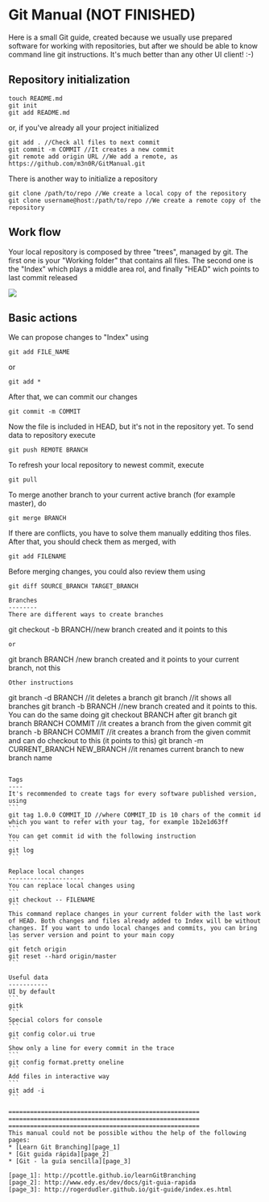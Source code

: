 Git Manual (NOT FINISHED)
==========
Here is a small Git guide, created because we usually use prepared software for working with repositories, but after we should be able to know command line git instructions. It's much better than any other UI client! :-) 

Repository initialization
---------------------------
```
touch README.md
git init
git add README.md
```
or, if you've already all your project initialized
```
git add . //Check all files to next commit
git commit -m COMMIT //It creates a new commit
git remote add origin URL //We add a remote, as https://github.com/m3n0R/GitManual.git
```
There is another way to initialize a repository
```
git clone /path/to/repo //We create a local copy of the repository
git clone username@host:/path/to/repo //We create a remote copy of the repository
```

Work flow
---------
Your local repository is composed by three "trees", managed by git. The first one is your "Working folder" that contains all files. The second one is the "Index" which plays a middle area rol, and finally "HEAD" wich points to last commit released

<a href="https://github.com/m3n0R/GitManual/blob/master/resources/flow.png" alt="Flow">
  <img src="http://img689.imageshack.us/img689/8113/x8ik.png">
</a>


Basic actions
-------------
We can propose changes to "Index" using
```
git add FILE_NAME
```
or
```
git add *
```
After that, we can commit our changes
```
git commit -m COMMIT
```
Now the file is included in HEAD, but it's not in the repository yet. To send data to repository execute
```
git push REMOTE BRANCH
```
To refresh your local repository to newest commit, execute
```
git pull
```
To merge another branch to your current active branch (for example master), do
```
git merge BRANCH
```
If there are conflicts, you have to solve them manually edditing thos files. After that, you should check them as merged, with
```
git add FILENAME
```
Before merging changes, you could also review them using
```
git diff SOURCE_BRANCH TARGET_BRANCH

Branches
--------
There are different ways to create branches
```
git checkout -b BRANCH//new branch created and it points to this
```
or
```
git branch BRANCH /new branch created and it points to your current branch, not this
```
Other instructions
```
git branch -d BRANCH //it deletes a branch
git branch //it shows all branches
git branch -b BRANCH //new branch created and it points to this. You can do the same doing git checkout BRANCH after git branch
git branch BRANCH COMMIT //it creates a branch from the given commit
git branch -b BRANCH COMMIT //it creates a branch from the given commit and can do checkout to this (it points to this)
git branch -m CURRENT_BRANCH NEW_BRANCH //it renames current branch to new branch name 
````

Tags
----
It's recommended to create tags for every software published version, using
```
git tag 1.0.0 COMMIT_ID //where COMMIT_ID is 10 chars of the commit id which you want to refer with your tag, for example 1b2e1d63ff
```
You can get commit id with the following instruction
```
git log
```

Replace local changes
---------------------
You can replace local changes using
```
git checkout -- FILENAME
```
This command replace changes in your current folder with the last work of HEAD. Both changes and files already added to Index will be without changes. If you want to undo local changes and commits, you can bring las server version and point to your main copy
```
git fetch origin
git reset --hard origin/master
```

Useful data
-----------
UI by default
```
gitk
```
Special colors for console
```
git config color.ui true
```
Show only a line for every commit in the trace
```
git config format.pretty oneline
```
Add files in interactive way
```
git add -i
```

===================================================== 
=====================================================
=====================================================
This manual could not be possible withou the help of the following pages:
* [Learn Git Branching][page_1]
* [Git guida rápida][page_2]
* [Git - la guía sencilla][page_3]

[page_1]: http://pcottle.github.io/learnGitBranching
[page_2]: http://www.edy.es/dev/docs/git-guia-rapida
[page_3]: http://rogerdudler.github.io/git-guide/index.es.html